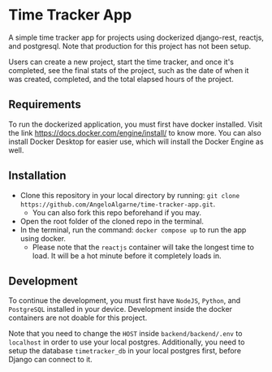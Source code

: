 # Time Tracker App

A simple time tracker app for projects using dockerized django-rest, reactjs, and postgresql. Note that production for this project has not been setup.

Users can create a new project, start the time tracker, and once it's completed, see the final stats of the project, such as the date of when it was created, completed, and the total elapsed hours of the project.

## Requirements

To run the dockerized application, you must first have docker installed. Visit the link https://docs.docker.com/engine/install/ to know more. You can also install Docker Desktop for easier use, which will install the Docker Engine as well.

## Installation

- Clone this repository in your local directory by running: `git clone https://github.com/AngeloAlgarne/time-tracker-app.git`. 
	- You can also fork this repo beforehand if you may.
- Open the root folder of the cloned repo in the terminal.
- In the terminal, run the command: `docker compose up` to run the app using docker.
	- Please note that the `reactjs` container will take the longest time to load. It will be a hot minute before it completely loads in.

## Development

To continue the development, you must first have `NodeJS`, `Python`, and `PostgreSQL` installed in your device. Development inside the docker containers are not doable for this project.

Note that you need to change the `HOST` inside `backend/backend/.env` to `localhost` in order to use your local postgres. Additionally, you need to setup the database `timetracker_db` in your local postgres first, before Django can  connect to it.